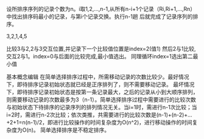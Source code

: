 设所排序序列的记录个数为n。i取1,2,…,n-1,从所有n-i+1个记录（Ri,Ri+1,…,Rn）中找出排序码最小的记录，与第i个记录交换。执行n-1趟 后就完成了记录序列的排序。

3,2,1,4,5

比较3与2,2与3交互位置,并记录下一个比较值位置是index=2(值1)
然后2与1比较,交互2与1。index=0与后面的比较完成,最小值选出。
同理循环index=1选出第二最小值


基本概念编辑
在简单选择排序过程中，所需移动记录的次数比较少。最好情况下，即待排序记录初始状态就已经是正序排列了，则不需要移动记录。
最坏情况下，即待排序记录初始状态是按第一条记录最大，之后的记录从小到大顺序排列，则需要移动记录的次数最多为3（n-1）。简单选择排序过程中需要进行的比较次数与初始状态下待排序的记录序列的排列情况无关。当i=1时，需进行n-1次比较；当i=2时，需进行n-2次比较；依次类推，共需要进行的比较次数是(n-1)+(n-2)+…+2+1=n(n-1)/2，即进行比较操作的时间复杂度为O(n^2)，进行移动操作的时间复杂度为O(n)。
简单选择排序是不稳定排序。